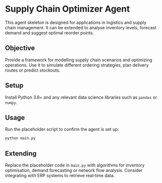 # Supply Chain Optimizer Agent

This agent skeleton is designed for applications in logistics and supply
chain management.  It can be extended to analyse inventory levels,
forecast demand and suggest optimal reorder points.

## Objective

Provide a framework for modelling supply chain scenarios and optimizing
operations.  Use it to simulate different ordering strategies, plan
delivery routes or predict stockouts.

## Setup

Install Python 3.8+ and any relevant data science libraries such as
`pandas` or `numpy`.

## Usage

Run the placeholder script to confirm the agent is set up:

```bash
python main.py
```

## Extending

Replace the placeholder code in `main.py` with algorithms for
inventory optimisation, demand forecasting or network flow analysis.
Consider integrating with ERP systems to retrieve real‑time data.
